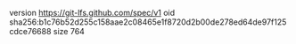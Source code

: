 version https://git-lfs.github.com/spec/v1
oid sha256:b1c76b52d255c158aae2c08465e1f8720d2b00de278ed64de97f125cdce76688
size 764
